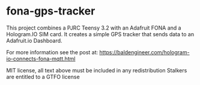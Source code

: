 # fona-gps-tracker

This project combines a PJRC Teensy 3.2 with an Adafruit FONA and a Hologram.IO SIM card. It creates a simple GPS tracker that sends data to an Adafruit.io Dashboard. 

For more information see the post at:
https://baldengineer.com/hologram-io-connects-fona-mqtt.html

MIT license, all text above must be included in any redistribution
Stalkers are entitled to a GTFO license
